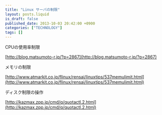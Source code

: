 ```yaml
---
title: "Linux サーバの制限"
layout: posts.liquid
is_draft: false
published_date: 2013-10-03 20:42:00 +0900
categories: ["TECHNOLOGY"]
tags: []
---
```


CPUの使用率制限  
  
[http://blog.matsumoto-r.jp/?p=2867](http://blog.matsumoto-r.jp/?p=2867)

メモリの制限  
  
[http://www.atmarkit.co.jp/flinux/rensai/linuxtips/537memulimit.html](http://www.atmarkit.co.jp/flinux/rensai/linuxtips/537memulimit.html)

ディスク制限の操作  
  
[http://kazmax.zpp.jp/cmd/q/quotactl.2.html](http://kazmax.zpp.jp/cmd/q/quotactl.2.html)


